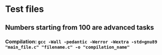 # Test files
## Numbers starting from 100 are advanced tasks

### Compilation: ``gcc -Wall -pedantic -Werror -Wextra -std=gnu89 "main_file.c" "filename.c" -o "compilation_name"``
